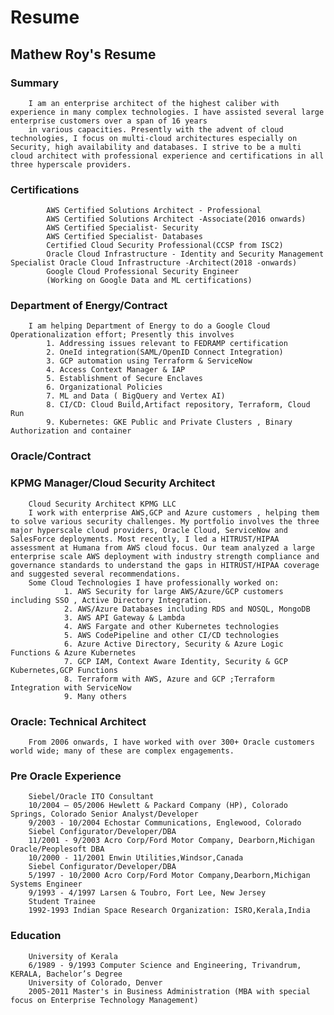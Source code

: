 # Resume
 ## Mathew Roy's Resume

   ### Summary

        I am an enterprise architect of the highest caliber with experience in many complex technologies. I have assisted several large enterprise customers over a span of 16 years
        in various capacities. Presently with the advent of cloud technologies, I focus on multi-cloud architectures especially on Security, high availability and databases. I strive to be a multi cloud architect with professional experience and certifications in all three hyperscale providers.

   ###  Certifications
            AWS Certified Solutions Architect - Professional
            AWS Certified Solutions Architect -Associate(2016 onwards)
            AWS Certified Specialist- Security
            AWS Certified Specialist- Databases
            Certified Cloud Security Professional(CCSP from ISC2)
            Oracle Cloud Infrastructure - Identity and Security Management Specialist Oracle Cloud Infrastructure -Architect(2018 -onwards)
            Google Cloud Professional Security Engineer
            (Working on Google Data and ML certifications)



   ###  Department of Energy/Contract

        I am helping Department of Energy to do a Google Cloud Operationalization effort; Presently this involves
            1. Addressing issues relevant to FEDRAMP certification
            2. OneId integration(SAML/OpenID Connect Integration)
            3. GCP automation using Terraform & ServiceNow
            4. Access Context Manager & IAP
            5. Establishment of Secure Enclaves
            6. Organizational Policies
            7. ML and Data ( BigQuery and Vertex AI)
            8. CI/CD: Cloud Build,Artifact repository, Terraform, Cloud Run
            9. Kubernetes: GKE Public and Private Clusters , Binary Authorization and container

   ###  Oracle/Contract

   ###  KPMG Manager/Cloud Security Architect

        Cloud Security Architect KPMG LLC
        I work with enterprise AWS,GCP and Azure customers , helping them to solve various security challenges. My portfolio involves the three major hyperscale cloud providers, Oracle Cloud, ServiceNow and SalesForce deployments. Most recently, I led a HITRUST/HIPAA assessment at Humana from AWS cloud focus. Our team analyzed a large enterprise scale AWS deployment with industry strength compliance and governance standards to understand the gaps in HITRUST/HIPAA coverage and suggested several recommendations.
        Some Cloud Technologies I have professionally worked on:
                1. AWS Security for large AWS/Azure/GCP customers including SSO , Active Directory Integration.
                2. AWS/Azure Databases including RDS and NOSQL, MongoDB
                3. AWS API Gateway & Lambda
                4. AWS Fargate and other Kubernetes technologies
                5. AWS CodePipeline and other CI/CD technologies
                6. Azure Active Directory, Security & Azure Logic Functions & Azure Kubernetes
                7. GCP IAM, Context Aware Identity, Security & GCP Kubernetes,GCP Functions
                8. Terraform with AWS, Azure and GCP ;Terraform Integration with ServiceNow
                9. Many others


   ###  Oracle: Technical Architect
        From 2006 onwards, I have worked with over 300+ Oracle customers world wide; many of these are complex engagements. 


   ###  Pre Oracle Experience
        Siebel/Oracle ITO Consultant
        10/2004 – 05/2006 Hewlett & Packard Company (HP), Colorado Springs, Colorado Senior Analyst/Developer
        9/2003 - 10/2004 Echostar Communications, Englewood, Colorado
        Siebel Configurator/Developer/DBA
        11/2001 - 9/2003 Acro Corp/Ford Motor Company, Dearborn,Michigan Oracle/Peoplesoft DBA
        10/2000 - 11/2001 Enwin Utilities,Windsor,Canada
        Siebel Configurator/Developer/DBA
        5/1997 - 10/2000 Acro Corp/Ford Motor Company,Dearborn,Michigan Systems Engineer
        9/1993 - 4/1997 Larsen & Toubro, Fort Lee, New Jersey
        Student Trainee
        1992-1993 Indian Space Research Organization: ISRO,Kerala,India
   ###  Education
        University of Kerala
        6/1989 - 9/1993 Computer Science and Engineering, Trivandrum, KERALA, Bachelor’s Degree
        University of Colorado, Denver
        2005-2011 Master's in Business Administration (MBA with special focus on Enterprise Technology Management)